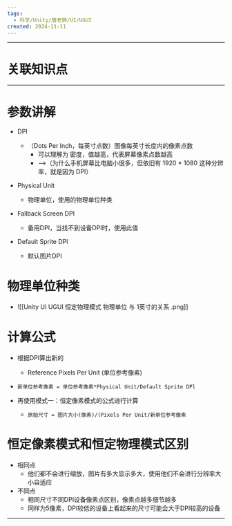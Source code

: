 ```yaml
---
tags:
  - 科学/Unity/唐老狮/UI/UGUI
created: 2024-11-11
---
```


---
# 关联知识点



---
# 参数讲解

- DPI
	- （Dots Per lnch，每英寸点数）图像每英寸长度内的像素点数
		- 可以理解为 密度，值越高，代表屏幕像素点数越高
		- ——>（为什么手机屏幕比电脑小很多，但依旧有 1920 * 1080 这种分辨率，就是因为 DPI）

- Physical Unit
	- 物理单位，使用的物理单位种类
- Fallback Screen DPI
	- 备用DPI，当找不到设备DPI时，使用此值
- Default Sprite DPl
	- 默认图片DPI
# 物理单位种类

- ![[Unity UI UGUI 恒定物理模式 物理单位 与 1英寸的关系 .png]]
# 计算公式

- 根据DPI算出新的
	- Reference Pixels Per Unit (单位参考像素)

- `新单位参考像素 = 单位参考像素*Physical Unit/Default Sprite DPl`

- 再使用模式一：恒定像素模式的公式进行计算
	- `原始尺寸 = 图片大小(像素)/(Pixels Per Unit/新单位参考像素`
# 恒定像素模式和恒定物理模式区别

- 相同点
	- 他们都不会进行缩放，图片有多大显示多大，使用他们不会进行分辨率大小自适应
- 不同点
	- 相同尺寸不同DPI设备像素点区别，像素点越多细节越多
	- 同样为5像素，DPI较低的设备上看起来的尺寸可能会大于DPI较高的设备

---